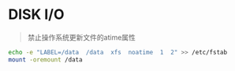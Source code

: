 # DISK I/O


> 禁止操作系统更新文件的atime属性
```bash
echo -e "LABEL=/data  /data  xfs  noatime  1  2" >> /etc/fstab
mount -oremount /data
```
